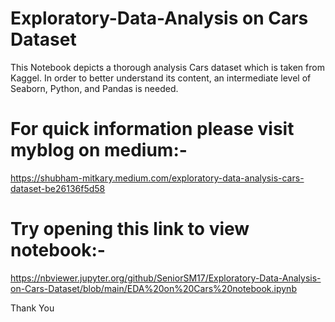# Exploratory-Data-Analysis on Cars Dataset

This Notebook depicts a thorough analysis Cars dataset which is taken from Kaggel.
In order to better understand its content, an intermediate level of Seaborn, Python, and Pandas is needed. 

# For quick information please visit myblog on medium:-

https://shubham-mitkary.medium.com/exploratory-data-analysis-cars-dataset-be26136f5d58

# Try opening this link to view notebook:-

https://nbviewer.jupyter.org/github/SeniorSM17/Exploratory-Data-Analysis-on-Cars-Dataset/blob/main/EDA%20on%20Cars%20notebook.ipynb

Thank You
